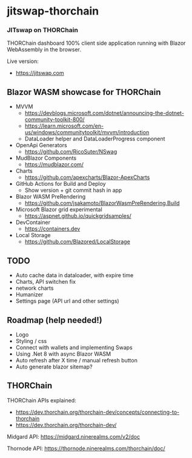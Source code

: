 # jitswap-thorchain
### JITswap on THORChain
THORChain dashboard
100% client side application running with Blazor WebAssembly in the browser.

Live version:
- https://jitswap.com

## Blazor WASM showcase for THORChain
- MVVM 
    - https://devblogs.microsoft.com/dotnet/announcing-the-dotnet-community-toolkit-800/
    - https://learn.microsoft.com/en-us/windows/communitytoolkit/mvvm/introduction
    - DataLoader helper and DataLoaderProgress component
- OpenApi Generators
    - https://github.com/RicoSuter/NSwag
- MudBlazor Components
    - https://mudblazor.com/
- Charts
    - https://github.com/apexcharts/Blazor-ApexCharts
- GitHub Actions for Build and Deploy
    - Show version + git commit hash in app
- Blazor WASM PreRendering
    -  https://github.com/jsakamoto/BlazorWasmPreRendering.Build
- Microsoft Blazor grid experimental 
    - https://aspnet.github.io/quickgridsamples/
- DevContainer
    - https://containers.dev
- Local Storage
    - https://github.com/Blazored/LocalStorage

## TODO
- Auto cache data in dataloader, with expire time
- Charts, API switchen fix
- network charts
- Humanizer
- Settings page (API url and other settings)

## Roadmap (help needed!)
- Logo
- Styling / css
- Connect with wallets and implementing Swaps
- Using .Net 8 with async Blazor WASM
- Auto refresh after X time / manual refresh button
- Auto generate blazor sitemap?

## THORChain
THORChain APIs explained:
- https://dev.thorchain.org/thorchain-dev/concepts/connecting-to-thorchain
- https://dev.thorchain.org/thorchain-dev/

Midgard API: https://midgard.ninerealms.com/v2/doc  

Thornode API: https://thornode.ninerealms.com/thorchain/doc/

